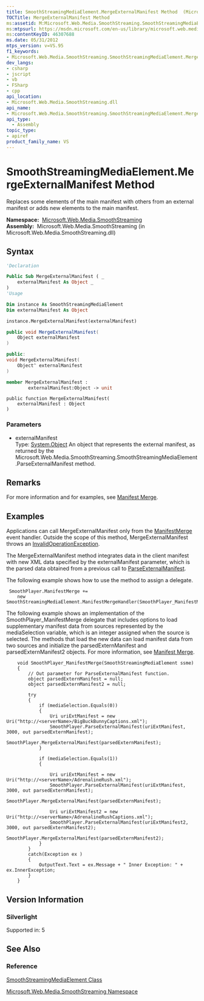 ```yaml
---
title: SmoothStreamingMediaElement.MergeExternalManifest Method  (Microsoft.Web.Media.SmoothStreaming)
TOCTitle: MergeExternalManifest Method
ms:assetid: M:Microsoft.Web.Media.SmoothStreaming.SmoothStreamingMediaElement.MergeExternalManifest(System.Object)
ms:mtpsurl: https://msdn.microsoft.com/en-us/library/microsoft.web.media.smoothstreaming.smoothstreamingmediaelement.mergeexternalmanifest(v=VS.95)
ms:contentKeyID: 46307688
ms.date: 05/31/2012
mtps_version: v=VS.95
f1_keywords:
- Microsoft.Web.Media.SmoothStreaming.SmoothStreamingMediaElement.MergeExternalManifest
dev_langs:
- csharp
- jscript
- vb
- FSharp
- cpp
api_location:
- Microsoft.Web.Media.SmoothStreaming.dll
api_name:
- Microsoft.Web.Media.SmoothStreaming.SmoothStreamingMediaElement.MergeExternalManifest
api_type:
  - Assembly
topic_type:
- apiref
product_family_name: VS
---
```


# SmoothStreamingMediaElement.MergeExternalManifest Method

Replaces some elements of the main manifest with others from an external manifest or adds new elements to the main manifest.

**Namespace:**  [Microsoft.Web.Media.SmoothStreaming](microsoft-web-media-smoothstreaming-namespace_1.md)  
**Assembly:**  Microsoft.Web.Media.SmoothStreaming (in Microsoft.Web.Media.SmoothStreaming.dll)

## Syntax

```vb
'Declaration

Public Sub MergeExternalManifest ( _
    externalManifest As Object _
)
'Usage

Dim instance As SmoothStreamingMediaElement
Dim externalManifest As Object

instance.MergeExternalManifest(externalManifest)
```

```csharp
public void MergeExternalManifest(
    Object externalManifest
)
```

```cpp
public:
void MergeExternalManifest(
    Object^ externalManifest
)
```

``` fsharp
member MergeExternalManifest : 
        externalManifest:Object -> unit 
```

```jscript
public function MergeExternalManifest(
    externalManifest : Object
)
```

### Parameters

  - externalManifest  
    Type: [System.Object](https://msdn.microsoft.com/library/e5kfa45b\(v=vs.95\))  
    An object that represents the external manifest, as returned by the Microsoft.Web.Media.SmoothStreaming.SmoothStreamingMediaElement.ParseExternalManifest method.

## Remarks

For more information and for examples, see [Manifest Merge](manifest-merge.md).

## Examples

Applications can call MergeExternalManifest only from the [ManifestMerge](smoothstreamingmediaelement-manifestmerge-event-microsoft-web-media-smoothstreaming_1.md) event handler. Outside the scope of this method, MergeExternalManifest throws an [InvalidOperationException](https://msdn.microsoft.com/library/2asft85a\(v=vs.95\)).

The MergeExternalManifest method integrates data in the client manifest with new XML data specified by the externalManifest parameter, which is the parsed data obtained from a previous call to [ParseExternalManifest](smoothstreamingmediaelement-parseexternalmanifest-method-microsoft-web-media-smoothstreaming_1.md).

The following example shows how to use the method to assign a delegate.

``` 
 SmoothPlayer.ManifestMerge += 
    new SmoothStreamingMediaElement.ManifestMergeHandler(SmoothPlayer_ManifestMerge);
```

The following example shows an implementation of the SmoothPlayer\_ManifestMerge delegate that includes options to load supplementary manifest data from sources represented by the mediaSelection variable, which is an integer assigned when the source is selected. The methods that load the new data can load manifest data from two sources and initialize the parsedExternManifest and parsedExternManifest2 objects. For more information, see [Manifest Merge](manifest-merge.md).

``` 
    void SmoothPlayer_ManifestMerge(SmoothStreamingMediaElement ssme)
    {
        // Out parameter for ParseExternalManifest function.
        object parsedExternManifest = null;
        object parsedExternManifest2 = null;

        try
        {
            if (mediaSelection.Equals(0))
            {
                Uri uriExtManifest = new Uri("http://<serverName>/BigBuckBunnyCaptions.xml");
                SmoothPlayer.ParseExternalManifest(uriExtManifest, 3000, out parsedExternManifest);
                SmoothPlayer.MergeExternalManifest(parsedExternManifest);
            }

            if (mediaSelection.Equals(1))
            {
    
                Uri uriExtManifest = new Uri("http://<serverName>/AdrenalineRush.xml");
                SmoothPlayer.ParseExternalManifest(uriExtManifest, 3000, out parsedExternManifest);
                SmoothPlayer.MergeExternalManifest(parsedExternManifest);

                Uri uriExtManifest2 = new Uri("http://<serverName>/AdrenalineRushCaptions.xml");
                SmoothPlayer.ParseExternalManifest(uriExtManifest2, 3000, out parsedExternManifest2);
                SmoothPlayer.MergeExternalManifest(parsedExternManifest2);
            }
        }
        catch(Exception ex )
        {
            OutputText.Text = ex.Message + " Inner Exception: " + ex.InnerException;
        }
    }
```

## Version Information

### Silverlight

Supported in: 5  

## See Also

### Reference

[SmoothStreamingMediaElement Class](smoothstreamingmediaelement-class-microsoft-web-media-smoothstreaming_1.md)

[Microsoft.Web.Media.SmoothStreaming Namespace](microsoft-web-media-smoothstreaming-namespace_1.md)

